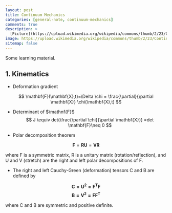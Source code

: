 ```yaml
---
layout: post
title: Continuum Mechanics
categories: [general-note, continuum-mechanics]
comments: true
description: >
  [Picture](https://upload.wikimedia.org/wikipedia/commons/thumb/2/23/Continuum_body.svg/200px-Continuum_body.svg.png)
image: https://upload.wikimedia.org/wikipedia/commons/thumb/2/23/Continuum_body.svg/200px-Continuum_body.svg.png
sitemap: false
---
```


Some learning material.

## 1. Kinematics
* Deformation gradient

$$ \mathbf{F}(\mathbf{X},t)=\Delta \chi = \frac{\partial}{\partial \mathbf{X}} \chi(\mathbf{X},t)  $$

* Determinant of $\mathnf{F}$
$$ J \equiv det(\frac{\partial \chi}{\partial \mathbf{X}}) =det \mathbf{F}\neq 0 $$

* Polar decomposition theorem

$$ \mathbf{F}=\mathbf{RU}=\mathbf{VR}$$

where F is a symmetric matrix, R is a unitary matrix (rotation/reflection), and U and V (stretch) are the right and left polar
decompositions of F.

* The right and left Cauchy-Green (deformation) tensors C and B are defined by

$$ \mathbf{C=U^2=F^{T}F}$$
$$ \mathbf{B=V^2=FF^{T}}$$

where C and B are symmetric and positive definite.

